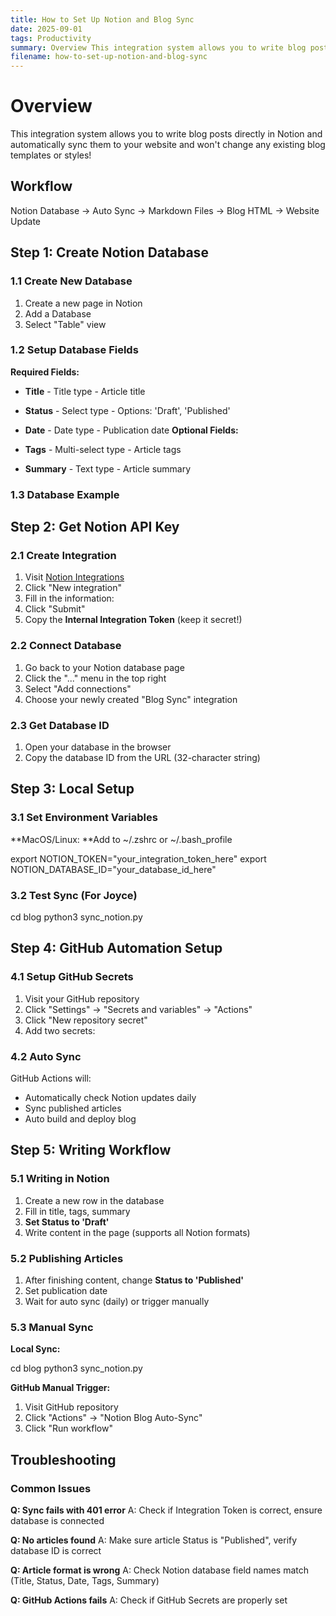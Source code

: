 ```yaml
---
title: How to Set Up Notion and Blog Sync
date: 2025-09-01
tags: Productivity
summary: Overview This integration system allows you to write blog posts directly in Notion and automatically sync them to your website and won't change any ex...
filename: how-to-set-up-notion-and-blog-sync
---
```


# Overview

This integration system allows you to write blog posts directly in Notion and automatically sync them to your website and won't change any existing blog templates or styles!

## Workflow

Notion Database → Auto Sync → Markdown Files → Blog HTML → Website Update

## Step 1: Create Notion Database

### 1.1 Create New Database

1. Create a new page in Notion
1. Add a Database
1. Select "Table" view
### 1.2 Setup Database Fields

**Required Fields:**

- **Title** - Title type - Article title
- **Status** - Select type - Options: 'Draft', 'Published'
- **Date** - Date type - Publication date
**Optional Fields:**

- **Tags** - Multi-select type - Article tags
- **Summary** - Text type - Article summary
### 1.3 Database Example

## Step 2: Get Notion API Key

### 2.1 Create Integration

1. Visit [Notion Integrations](https://www.notion.so/my-integrations)
1. Click "New integration"
1. Fill in the information:
1. Click "Submit"
1. Copy the **Internal Integration Token** (keep it secret!)
### 2.2 Connect Database

1. Go back to your Notion database page
1. Click the "..." menu in the top right
1. Select "Add connections"
1. Choose your newly created "Blog Sync" integration
### 2.3 Get Database ID

1. Open your database in the browser
1. Copy the database ID from the URL (32-character string)
## Step 3: Local Setup

### 3.1 Set Environment Variables

**MacOS/Linux: **Add to ~/.zshrc or ~/.bash_profile

export NOTION_TOKEN="your_integration_token_here"
export NOTION_DATABASE_ID="your_database_id_here"

### 3.2 Test Sync (For Joyce)

cd blog
python3 sync_notion.py

## Step 4: GitHub Automation Setup

### 4.1 Setup GitHub Secrets

1. Visit your GitHub repository
1. Click "Settings" → "Secrets and variables" → "Actions"
1. Click "New repository secret"
1. Add two secrets:
### 4.2 Auto Sync

GitHub Actions will:

- Automatically check Notion updates daily
- Sync published articles
- Auto build and deploy blog
## Step 5: Writing Workflow

### 5.1 Writing in Notion

1. Create a new row in the database
1. Fill in title, tags, summary
1. **Set Status to 'Draft'**
1. Write content in the page (supports all Notion formats)
### 5.2 Publishing Articles

1. After finishing content, change **Status to 'Published'**
1. Set publication date
1. Wait for auto sync (daily) or trigger manually
### 5.3 Manual Sync

**Local Sync:**

cd blog
python3 sync_notion.py

**GitHub Manual Trigger:**

1. Visit GitHub repository
1. Click "Actions" → "Notion Blog Auto-Sync"
1. Click "Run workflow"
## Troubleshooting

### Common Issues

**Q: Sync fails with 401 error**
A: Check if Integration Token is correct, ensure database is connected

**Q: No articles found**
A: Make sure article Status is "Published", verify database ID is correct

**Q: Article format is wrong**
A: Check Notion database field names match (Title, Status, Date, Tags, Summary)

**Q: GitHub Actions fails**
A: Check if GitHub Secrets are properly set
